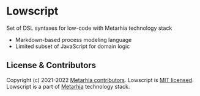# Lowscript

Set of DSL syntaxes for low-code with Metarhia technology stack

- Markdown-based process modeling language
- Limited subset of JavaScript for domain logic

## License & Contributors

Copyright (c) 2021-2022 [Metarhia contributors](https://github.com/metarhia/lowscript/graphs/contributors).
Lowscript is [MIT licensed](./LICENSE).\
Lowscript is a part of [Metarhia](https://github.com/metarhia) technology stack.

